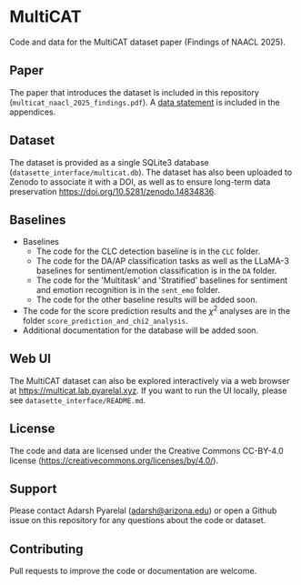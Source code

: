 # MultiCAT

Code and data for the MultiCAT dataset paper (Findings of NAACL 2025).

## Paper

The paper that introduces the dataset is included in this repository
(`multicat_naacl_2025_findings.pdf`). A [data
statement](https://aclanthology.org/Q18-1041/) is included in the appendices.

## Dataset

The dataset is provided as a single SQLite3 database
(`datasette_interface/multicat.db`).  The dataset has also been uploaded to
Zenodo to associate it with a DOI, as well as to ensure long-term data
preservation https://doi.org/10.5281/zenodo.14834836.

## Baselines

- Baselines
  - The code for the CLC detection baseline is in the `CLC` folder.
  - The code for the DA/AP classification tasks as well as the LLaMA-3 baselines
    for sentiment/emotion classification is in the `DA` folder.
  - The code for the 'Multitask' and 'Stratified' baselines for sentiment and
    emotion recognition is in the `sent_emo` folder.
  - The code for the other baseline results will be added soon.
- The code for the score prediction results and the $\chi^2$ analyses are in the
  folder `score_prediction_and_chi2_analysis`.
- Additional documentation for the database will be added soon.


## Web UI

The MultiCAT dataset can also be explored interactively via a web browser at
https://multicat.lab.pyarelal.xyz. If you want to run the UI locally, please see
`datasette_interface/README.md`.

## License

The code and data are licensed under the Creative Commons CC-BY-4.0 license
(https://creativecommons.org/licenses/by/4.0/).

## Support

Please contact Adarsh Pyarelal (adarsh@arizona.edu) or open a Github issue on
this repository for any questions about the code or dataset.

## Contributing

Pull requests to improve the code or documentation are welcome.
